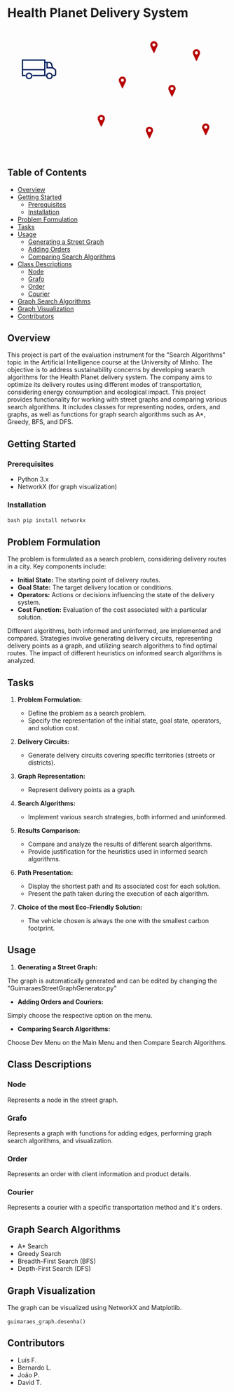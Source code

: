 
# Health Planet Delivery System

<p align="center">
  <img src="https://github.com/NopeGuy/IA-2324/blob/main/circuit-animation.gif?raw=true" />
</p>

## Table of Contents
- [Overview](#overview)
- [Getting Started](#getting-started)
  - [Prerequisites](#prerequisites)
  - [Installation](#installation)
- [Problem Formulation](#problem-formulation)
- [Tasks](#tasks)
- [Usage](#usage)
  - [Generating a Street Graph](#1-generating-a-street-graph)
  - [Adding Orders](#2-adding-orders)
  - [Comparing Search Algorithms](#3-comparing-search-algorithms)
- [Class Descriptions](#class-descriptions)
  - [Node](#node)
  - [Grafo](#grafo)
  - [Order](#order)
  - [Courier](#courier)
- [Graph Search Algorithms](#graph-search-algorithms)
- [Graph Visualization](#graph-visualization)
- [Contributors](#contributors)

## Overview

This project is part of the evaluation instrument for the "Search Algorithms" topic in the Artificial Intelligence course at the University of Minho. The objective is to address sustainability concerns by developing search algorithms for the Health Planet delivery system. The company aims to optimize its delivery routes using different modes of transportation, considering energy consumption and ecological impact.
This project provides functionality for working with street graphs and comparing various search algorithms. It includes classes for representing nodes, orders, and graphs, as well as functions for graph search algorithms such as A*, Greedy, BFS, and DFS.

## Getting Started

### Prerequisites
- Python 3.x
- NetworkX (for graph visualization)

### Installation
``bash
pip install networkx``


## Problem Formulation

The problem is formulated as a search problem, considering delivery routes in a city. Key components include:

- **Initial State:** The starting point of delivery routes.
- **Goal State:** The target delivery location or conditions.
- **Operators:** Actions or decisions influencing the state of the delivery system.
- **Cost Function:** Evaluation of the cost associated with a particular solution.

Different algorithms, both informed and uninformed, are implemented and compared. Strategies involve generating delivery circuits, representing delivery points as a graph, and utilizing search algorithms to find optimal routes. The impact of different heuristics on informed search algorithms is analyzed.

## Tasks

1. **Problem Formulation:**
    - Define the problem as a search problem.
    - Specify the representation of the initial state, goal state, operators, and solution cost.

2. **Delivery Circuits:**
    - Generate delivery circuits covering specific territories (streets or districts).

3. **Graph Representation:**
    - Represent delivery points as a graph.

4. **Search Algorithms:**
    - Implement various search strategies, both informed and uninformed.

5. **Results Comparison:**
    - Compare and analyze the results of different search algorithms.
    - Provide justification for the heuristics used in informed search algorithms.

6. **Path Presentation:**
    - Display the shortest path and its associated cost for each solution.
    - Present the path taken during the execution of each algorithm.

7. **Choice of the most Eco-Friendly Solution:**
    - The vehicle chosen is always the one with the smallest carbon footprint.











## Usage

1.  **Generating a Street Graph:**
    
The graph is automatically generated and can be edited by changing the "GuimaraesStreetGraphGenerator.py"
    
-   **Adding Orders and Couriers:**
    
Simply choose the respective option on the menu.
    
-   **Comparing Search Algorithms:**
    
Choose Dev Menu on the Main Menu and then Compare Search Algorithms.

## Class Descriptions

### Node

Represents a node in the street graph.

### Grafo

Represents a graph with functions for adding edges, performing graph search algorithms, and visualization.

### Order

Represents an order with client information and product details.

### Courier

Represents a courier with a specific transportation method and it's orders.


## Graph Search Algorithms

-   A* Search
-   Greedy Search
-   Breadth-First Search (BFS)
-   Depth-First Search (DFS)

## Graph Visualization

The graph can be visualized using NetworkX and Matplotlib.

`guimaraes_graph.desenha()` 

## Contributors

- Luís F.
- Bernardo L.
- João P.
- David T.
